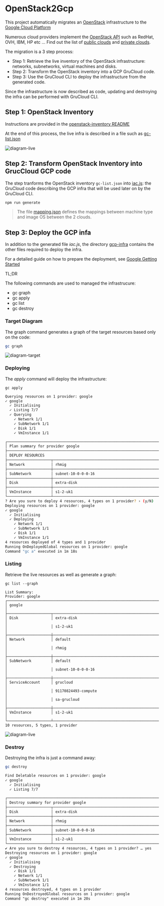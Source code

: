 # OpenStack2Gcp

This project automatically migrates an [OpenStack](https://www.openstack.org/) infrastructure to the [Google Cloud Platform](https://cloud.google.com/)

Numerous cloud providers implement the [OpenStack API](https://docs.openstack.org/api-quick-start/) such as RedHat, OVH, IBM, HP etc ... Find out the list of [public clouds](https://www.openstack.org/marketplace/public-clouds/) and [private clouds](https://www.openstack.org/marketplace/hosted-private-clouds/).

The migration is a 3 step process:

- Step 1: Retrieve the live inventory of the OpenStack infrastructure: networks, subnetworks, virtual machines and disks.
- Step 2: Transform the OpenStack inventory into a GCP GruCloud code.
- Step 3: Use the GruCloud CLI to deploy the infrastructure from the generated code.

Since the infrastructure is now described as code, updating and destroying the infra can be performed with GruCloud CLI.

## Step 1: OpenStack Inventory

Instructions are provided in the [openstack-inventory README](./openstack-inventory/README.md)

At the end of this process, the live infra is described in a file such as [gc-list.json](./openstack-inventory/gc-list.json)

![diagram-live](openstack-inventory/diagram-live.svg)

## Step 2: Transform OpenStack Inventory into GrucCloud GCP code

The step tranforms the OpenStack inventory `gc-list.json` into [iac.js](./gcp-infra/iac.js): the GruCloud code describing the GCP infra that will be used later on by the GruCloud CLI.

```sh
npm run generate
```

> The file [mapping.json](./mappings.json) defines the mappings between machine type and image OS between the 2 clouds.

## Step 3: Deploy the GCP infa

In addition to the generated file _iac.js_, the directory [gcp-infra](./gcp-infra) contains the other files required to deploy the infra.

For a detailed guide on how to prepare the deployment, see [Google Getting Started](https://www.grucloud.com/docs/google/GoogleGettingStarted)

TL;DR

The following commands are used to managed the infrastrucure:

- gc graph
- gc apply
- gc list
- gc destroy

### Target Diagram

The graph command generates a graph of the target resources based only on the code:

```sh
gc graph
```

![diagram-target](gcp-infra/diagram-target.svg)

### Deploying

The _apply_ command will deploy the infrastructure:

```
gc apply
```

```sh
Querying resources on 1 provider: google
✓ google
  ✓ Initialising
  ✓ Listing 7/7
  ✓ Querying
    ✓ Network 1/1
    ✓ SubNetwork 1/1
    ✓ Disk 1/1
    ✓ VmInstance 1/1

┌────────────────────────────────────────────────────────────────────────────┐
│ Plan summary for provider google                                           │
├────────────────────────────────────────────────────────────────────────────┤
│ DEPLOY RESOURCES                                                           │
├────────────────────┬───────────────────────────────────────────────────────┤
│ Network            │ rhmig                                                 │
├────────────────────┼───────────────────────────────────────────────────────┤
│ SubNetwork         │ subnet-10-0-0-0-16                                    │
├────────────────────┼───────────────────────────────────────────────────────┤
│ Disk               │ extra-disk                                            │
├────────────────────┼───────────────────────────────────────────────────────┤
│ VmInstance         │ s1-2-uk1                                              │
└────────────────────┴───────────────────────────────────────────────────────┘
? Are you sure to deploy 4 resources, 4 types on 1 provider? › (y/N)
Deploying resources on 1 provider: google
✓ google
  ✓ Initialising
  ✓ Deploying
    ✓ Network 1/1
    ✓ SubNetwork 1/1
    ✓ Disk 1/1
    ✓ VmInstance 1/1
4 resources deployed of 4 types and 1 provider
Running OnDeployedGlobal resources on 1 provider: google
Command "gc a" executed in 1m 18s
```

### Listing

Retrieve the live resources as well as generate a graph:

```
gc list --graph
```

```
List Summary:
Provider: google
┌────────────────────────────────────────────────────────────────────────────┐
│ google                                                                     │
├────────────────────┬───────────────────────────────────────────────────────┤
│ Disk               │ extra-disk                                            │
│                    │ s1-2-uk1                                              │
├────────────────────┼───────────────────────────────────────────────────────┤
│ Network            │ default                                               │
│                    │ rhmig                                                 │
├────────────────────┼───────────────────────────────────────────────────────┤
│ SubNetwork         │ default                                               │
│                    │ subnet-10-0-0-0-16                                    │
├────────────────────┼───────────────────────────────────────────────────────┤
│ ServiceAccount     │ grucloud                                              │
│                    │ 91170824493-compute                                   │
│                    │ sa-grucloud                                           │
├────────────────────┼───────────────────────────────────────────────────────┤
│ VmInstance         │ s1-2-uk1                                              │
└────────────────────┴───────────────────────────────────────────────────────┘
10 resources, 5 types, 1 provider

```

![diagram-live](gcp-infra/diagram-live.svg)

### Destroy

Destroying the infra is just a command away:

```sh
gc destroy
```

```txt
Find Deletable resources on 1 provider: google
✓ google
  ✓ Initialising
  ✓ Listing 7/7

┌────────────────────────────────────────────────────────────────────────────┐
│ Destroy summary for provider google                                        │
├────────────────────┬───────────────────────────────────────────────────────┤
│ Disk               │ extra-disk                                            │
├────────────────────┼───────────────────────────────────────────────────────┤
│ Network            │ rhmig                                                 │
├────────────────────┼───────────────────────────────────────────────────────┤
│ SubNetwork         │ subnet-10-0-0-0-16                                    │
├────────────────────┼───────────────────────────────────────────────────────┤
│ VmInstance         │ s1-2-uk1                                              │
└────────────────────┴───────────────────────────────────────────────────────┘
✔ Are you sure to destroy 4 resources, 4 types on 1 provider? … yes
Destroying resources on 1 provider: google
✓ google
  ✓ Initialising
  ✓ Destroying
    ✓ Disk 1/1
    ✓ Network 1/1
    ✓ SubNetwork 1/1
    ✓ VmInstance 1/1
4 resources destroyed, 4 types on 1 provider
Running OnDestroyedGlobal resources on 1 provider: google
Command "gc destroy" executed in 1m 20s
```
